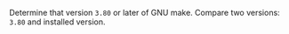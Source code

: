 Determine that version `3.80` or later of GNU make.
Compare two versions: `3.80` and installed version.